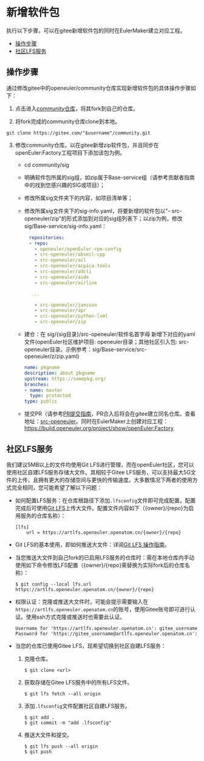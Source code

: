 # 新增软件包

执行以下步骤，可以在gitee新增软件包的同时在EulerMaker建立对应工程。

- [操作步骤](#操作步骤)
- [社区LFS服务](#社区LFS服务)

## 操作步骤

通过修改gitee中的openeuler/community仓库实现新增软件包的具体操作步骤如下：

1. 点击进入[community仓库](https://gitee.com/openeuler/community.git)，将其fork到自己的仓库。

2. 将fork完成的community仓库clone到本地。

  ```
  git clone https://gitee.com/"$username"/community.git
  ```

3. 修改community仓库。以在gitee新增zip软件包，并且同步在openEuler:Factory工程项目下添加该包为例。

   * cd community/sig

   * 明确软件包所属的sig组，如zip属于Base-service组（请参考贡献者指南中的找到您感兴趣的SIG或项目）；

   * 修改所属sig文件夹下的内容，如项目清单等；

   * 修改所属sig文件夹下的sig-info.yaml，将要新增的软件包以"- src-openeuler/zip"的形式添加到对应的sig组列表下；以zip为例，修改sig/Base-service/sig-info.yaml：

   ```yaml
        repositories:
        - repo: 
          - openeuler/openEuler-rpm-config
          - src-openeuler/abseil-cpp
          - src-openeuler/acl
          - src-openeuler/acpica-tools
          - src-openeuler/adcli
          - src-openeuler/aide
          - src-openeuler/airline

         ...

          - src-openeuler/jansson
          - src-openeuler/apr
          - src-openeuler/python-lxml
          - src-openeuler/zip
   ```

   * 建仓：在 sig/{sig目录}/src-openeuler/软件名首字母 新增下对应的yaml文件(openEuler社区维护项目: openeuler目录；其他社区引入包: src-openeuler目录。示例参考：sig/Base-service/src-openeuler/z/zip.yaml)

      ```yaml
      name: pkgname
      description: about pkgname
      upstream: https://somepkg.org/
      branches:
      - name: master
        type: protected
      type: public
      ```

   * 提交PR（请参考[PR提交指南](https://gitee.com/openeuler/community/blob/master/zh/contributors/pull-request.md)，PR合入后将会在gitee建立同名仓库。查看地址：[src-openeuler](https://gitee.com/src-openeuler)。同时在EulerMaker上创建对应工程：https://build.openeuler.org/project/show/openEuler:Factory

## 社区LFS服务

我们建议5MB以上的文件均使用Git LFS进行管理，而在openEuler社区，您可以使用社区自建LFS服务存储大文件。其相较于Gitee LFS服务，可以支持最大5G文件的上传，且拥有更大的存储空间与更快的传输速度。大多数情况下两者的使用方式完全相同，您可能希望了解以下问题：

- 如何配置LFS服务：在仓库根路径下添加`.lfsconfig`文件即可完成配置，配置完成后可使用[Git LFS](https://git-lfs.com/)上传大文件。配置文件内容如下（{owner}/{repo}为启用服务的仓库名称）：

  ```
  [lfs]
      url = https://artlfs.openeuler.openatom.cn/{owner}/{repo}
  ```

- Git LFS的基本使用，即如何推送大文件：详阅[Git LFS 操作指南](https://help.gitee.com/enterprise/code-manage/code-hosting/large-file-manage/git-lfs)。

- 当您推送大文件到自己fork的已启用LFS服务的仓库时：需在本地仓库内手动使用如下命令修改LFS配置（{owner}/{repo}需替换为实际fork后的仓库名称）：

  ```
  $ git config --local lfs.url https://artlfs.openeuler.openatom.cn/{owner}/{repo}
  ```

- 权限认证：克隆或推送大文件时，可能会提示需要输入在`https://artlfs.openeuler.openatom.cn`的账号，使用Gitee账号即可进行认证。使用ssh方式克隆或推送时也需要此认证。

  ```
  Username for 'https://artlfs.openeuler.openatom.cn': gitee_username
  Password for 'https://gitee_username@artlfs.openeuler.openatom.cn':
  ```

- 当您的仓库已使用Gitee LFS，现希望切换到社区自建LFS服务：

  1. 克隆仓库。

      ```
      $ git clone <url>
      ```

  2. 获取存储在Gitee LFS服务中的所有LFS文件。

      ```
      $ git lfs fetch --all origin
      ```

  3. 添加`.lfsconfig`文件配置社区自建LFS服务。

      ```
      $ git add .
      $ git commit -m "add .lfsconfig"
      ```

  4. 推送大文件和提交。

      ```
      $ git lfs push --all origin
      $ git push
      ```
